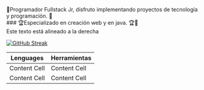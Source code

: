 <div > 🤖Programador Fullstack Jr, disfruto implementando proyectos de tecnología y programación. 🤖 <div> 
### 🏆Especializado en creación web y en java. 🏆👋
<div style=“text-align: right”> Este texto está alineado a la derecha </div>

<!--
**JFabrizzio5/JFabrizzio5** is a ✨ _special_ ✨ repository because its `README.md` (this file) appears on your GitHub profile.

Here are some ideas to get you started:

- 🔭 I’m currently working on ...
- 🌱 I’m currently learning ...
- 👯 I’m looking to collaborate on ...
- 🤔 I’m looking for help with ...
- 💬 Ask me about ...
- 📫 How to reach me: ...
- 😄 Pronouns: ...
- ⚡ Fun fact: ...
-->
[![GitHub Streak](http://github-readme-streak-stats.herokuapp.com?user=JFabrizzio5&theme=radical&border_radius=20&locale=es&mode=weekly&card_width=500)](https://git.io/streak-stats)


Lenguages  | Herramientas
------------- | -------------
Content Cell  | Content Cell
Content Cell  | Content Cell
